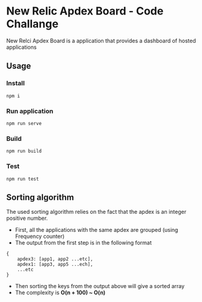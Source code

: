 # New Relic Apdex Board - Code Challange

New Relci Apdex Board is a application that provides a dashboard of hosted applications

## Usage

### Install 
```
npm i
```

### Run application
```
npm run serve
```

### Build 
```
npm run build
```

### Test
```
npm run test
```

## Sorting algorithm 

The used sorting algorithm relies on the fact that the apdex is an integer positive number. 
- First, all the applications with the same apdex are grouped (using Frequency counter)
- The output from the first step is in the following format
```
{
    apdex3: [app1, app2 ...etc],
    apdex1: [app3, app5 ...ech],
    ...etc
}
```
- Then sorting the keys from the output above will give a sorted array 
- The complexity is **O(n + 100) ~ O(n)**
